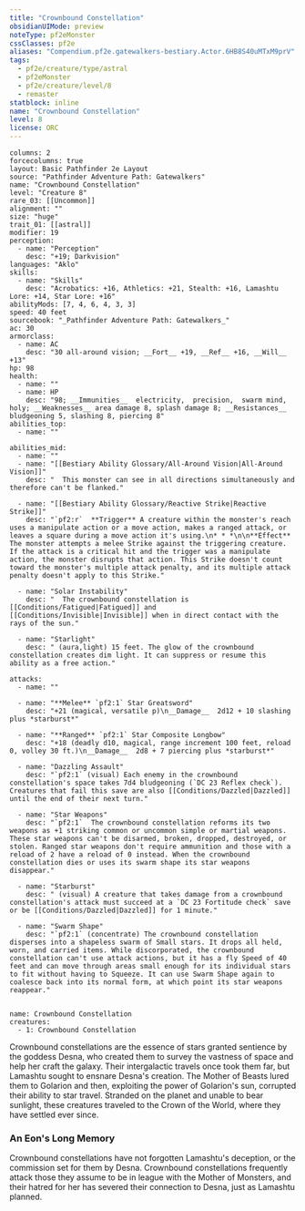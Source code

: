 ```yaml
---
title: "Crownbound Constellation"
obsidianUIMode: preview
noteType: pf2eMonster
cssClasses: pf2e
aliases: "Compendium.pf2e.gatewalkers-bestiary.Actor.6HB8S40uMTxM9prV" 
tags:
  - pf2e/creature/type/astral
  - pf2eMonster
  - pf2e/creature/level/8
  - remaster
statblock: inline
name: "Crownbound Constellation"
level: 8
license: ORC
---
```


```statblock
columns: 2
forcecolumns: true
layout: Basic Pathfinder 2e Layout
source: "Pathfinder Adventure Path: Gatewalkers"
name: "Crownbound Constellation"
level: "Creature 8"
rare_03: [[Uncommon]]
alignment: ""
size: "huge"
trait_01: [[astral]]
modifier: 19
perception:
  - name: "Perception"
    desc: "+19; Darkvision"
languages: "Aklo"
skills:
  - name: "Skills"
    desc: "Acrobatics: +16, Athletics: +21, Stealth: +16, Lamashtu Lore: +14, Star Lore: +16"
abilityMods: [7, 4, 6, 4, 3, 3]
speed: 40 feet
sourcebook: "_Pathfinder Adventure Path: Gatewalkers_"
ac: 30
armorclass:
  - name: AC
    desc: "30 all-around vision; __Fort__ +19, __Ref__ +16, __Will__ +13"
hp: 98
health:
  - name: ""
  - name: HP
    desc: "98; __Immunities__  electricity,  precision,  swarm mind,  holy; __Weaknesses__ area damage 8, splash damage 8; __Resistances__ bludgeoning 5, slashing 8, piercing 8"
abilities_top:
  - name: ""

abilities_mid:
  - name: ""
  - name: "[[Bestiary Ability Glossary/All-Around Vision|All-Around Vision]]"
    desc: "  This monster can see in all directions simultaneously and therefore can't be flanked."

  - name: "[[Bestiary Ability Glossary/Reactive Strike|Reactive Strike]]"
    desc: "`pf2:r`  **Trigger** A creature within the monster's reach uses a manipulate action or a move action, makes a ranged attack, or leaves a square during a move action it's using.\n* * *\n\n**Effect** The monster attempts a melee Strike against the triggering creature. If the attack is a critical hit and the trigger was a manipulate action, the monster disrupts that action. This Strike doesn't count toward the monster's multiple attack penalty, and its multiple attack penalty doesn't apply to this Strike."

  - name: "Solar Instability"
    desc: "  The crownbound constellation is [[Conditions/Fatigued|Fatigued]] and [[Conditions/Invisible|Invisible]] when in direct contact with the rays of the sun."

  - name: "Starlight"
    desc: " (aura,light) 15 feet. The glow of the crownbound constellation creates dim light. It can suppress or resume this ability as a free action."

attacks:
  - name: ""

  - name: "**Melee** `pf2:1` Star Greatsword"
    desc: "+21 (magical, versatile p)\n__Damage__  2d12 + 10 slashing plus *starburst*"

  - name: "**Ranged** `pf2:1` Star Composite Longbow"
    desc: "+18 (deadly d10, magical, range increment 100 feet, reload 0, volley 30 ft.)\n__Damage__  2d8 + 7 piercing plus *starburst*"

  - name: "Dazzling Assault"
    desc: "`pf2:1` (visual) Each enemy in the crownbound constellation's space takes 7d4 bludgeoning (`DC 23 Reflex check`). Creatures that fail this save are also [[Conditions/Dazzled|Dazzled]] until the end of their next turn."

  - name: "Star Weapons"
    desc: "`pf2:1`  The crownbound constellation reforms its two weapons as +1 striking common or uncommon simple or martial weapons. These star weapons can't be disarmed, broken, dropped, destroyed, or stolen. Ranged star weapons don't require ammunition and those with a reload of 2 have a reload of 0 instead. When the crownbound constellation dies or uses its swarm shape its star weapons disappear."

  - name: "Starburst"
    desc: " (visual) A creature that takes damage from a crownbound constellation's attack must succeed at a `DC 23 Fortitude check` save or be [[Conditions/Dazzled|Dazzled]] for 1 minute."

  - name: "Swarm Shape"
    desc: "`pf2:1` (concentrate) The crownbound constellation disperses into a shapeless swarm of Small stars. It drops all held, worn, and carried items. While discorporated, the crownbound constellation can't use attack actions, but it has a fly Speed of 40 feet and can move through areas small enough for its individual stars to fit without having to Squeeze. It can use Swarm Shape again to coalesce back into its normal form, at which point its star weapons reappear."
 
```

```encounter-table
name: Crownbound Constellation
creatures:
  - 1: Crownbound Constellation
```



Crownbound constellations are the essence of stars granted sentience by the goddess Desna, who created them to survey the vastness of space and help her craft the galaxy. Their intergalactic travels once took them far, but Lamashtu sought to ensnare Desna's creation. The Mother of Beasts lured them to Golarion and then, exploiting the power of Golarion's sun, corrupted their ability to star travel. Stranded on the planet and unable to bear sunlight, these creatures traveled to the Crown of the World, where they have settled ever since.

### An Eon's Long Memory

Crownbound constellations have not forgotten Lamashtu's deception, or the commission set for them by Desna. Crownbound constellations frequently attack those they assume to be in league with the Mother of Monsters, and their hatred for her has severed their connection to Desna, just as Lamashtu planned.
